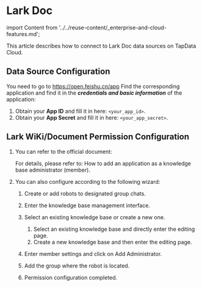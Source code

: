# Lark Doc

import Content from '../../reuse-content/_enterprise-and-cloud-features.md';

<Content />

This article describes how to connect to Lark Doc data sources on TapData Cloud.

## Data Source Configuration

You need to go to https://open.feishu.cn/app Find the corresponding application and find it in the ***credentials and basic information*** of the application:

1. Obtain your **App ID** and fill it in here: `<your_app_id>`.
2. Obtain your **App Secret** and fill it in here: `<your_app_secret>`.

## Lark WiKi/Document Permission Configuration

1. You can refer to the official document:

   For details, please refer to: How to add an application as a knowledge base administrator (member).

2. You can also configure according to the following wizard:

   1. Create or add robots to designated group chats. 
   2. Enter the knowledge base management interface.
   3. Select an existing knowledge base or create a new one.
      1. Select an existing knowledge base and directly enter the editing page.
      2. Create a new knowledge base and then enter the editing page.

   4. Enter member settings and click on Add Administrator.
   5. Add the group where the robot is located.
   6. Permission configuration completed.

